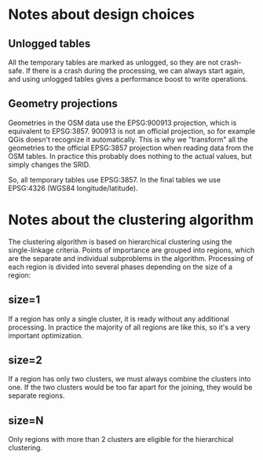 # Notes about design choices

## Unlogged tables

All the temporary tables are marked as unlogged, so they are not crash-safe. If there is a crash during the processing, we can always start again, and using unlogged tables gives a performance boost to write operations.

## Geometry projections

Geometries in the OSM data use the EPSG:900913 projection, which is equivalent to EPSG:3857. 900913 is not an official projection, so for example QGis doesn't recognize it automatically. This is why we "transform" all the geometries to the official EPSG:3857 projection when reading data from the OSM tables. In practice this probably does nothing to the actual values, but simply changes the SRID.

So, all temporary tables use EPSG:3857. In the final tables we use EPSG:4326 (WGS84 longitude/latitude).

# Notes about the clustering algorithm

The clustering algorithm is based on hierarchical clustering using the single-linkage criteria. Points of importance are grouped into regions, which are the separate and individual subproblems in the algorithm. Processing of each region is divided into several phases depending on the size of a region:

## size=1

If a region has only a single cluster, it is ready without any additional processing. In practice the majority of all regions are like this, so it's a very important optimization.

## size=2

If a region has only two clusters, we must always combine the clusters into one. If the two clusters would be too far apart for the joining, they would be separate regions.

## size=N

Only regions with more than 2 clusters are eligible for the hierarchical clustering.
